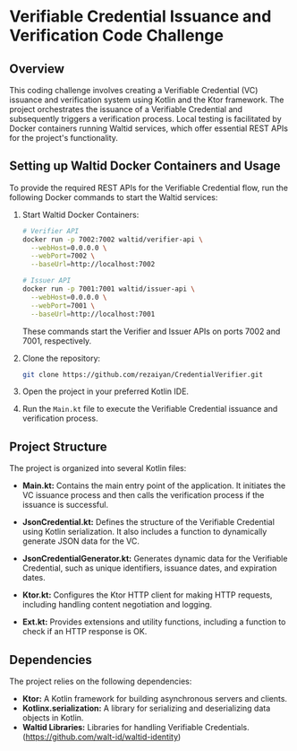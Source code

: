 # Verifiable Credential Issuance and Verification Code Challenge

## Overview

This coding challenge involves creating a Verifiable Credential (VC) issuance and verification system using Kotlin and the Ktor framework. The project orchestrates the issuance of a Verifiable Credential and subsequently triggers a verification process. Local testing is facilitated by Docker containers running Waltid services, which offer essential REST APIs for the project's functionality.

## Setting up Waltid Docker Containers and Usage

To provide the required REST APIs for the Verifiable Credential flow, run the following Docker commands to start the Waltid services:


1. Start Waltid Docker Containers:

   ```bash
   # Verifier API
   docker run -p 7002:7002 waltid/verifier-api \
     --webHost=0.0.0.0 \
     --webPort=7002 \
     --baseUrl=http://localhost:7002

   # Issuer API
   docker run -p 7001:7001 waltid/issuer-api \
     --webHost=0.0.0.0 \
     --webPort=7001 \
     --baseUrl=http://localhost:7001
   ```

   These commands start the Verifier and Issuer APIs on ports 7002 and 7001, respectively.

2. Clone the repository:

   ```bash
   git clone https://github.com/rezaiyan/CredentialVerifier.git
   ```

3. Open the project in your preferred Kotlin IDE.

4. Run the `Main.kt` file to execute the Verifiable Credential issuance and verification process.


## Project Structure

The project is organized into several Kotlin files:

- **Main.kt:** Contains the main entry point of the application. It initiates the VC issuance process and then calls the verification process if the issuance is successful.

- **JsonCredential.kt:** Defines the structure of the Verifiable Credential using Kotlin serialization. It also includes a function to dynamically generate JSON data for the VC.

- **JsonCredentialGenerator.kt:** Generates dynamic data for the Verifiable Credential, such as unique identifiers, issuance dates, and expiration dates.

- **Ktor.kt:** Configures the Ktor HTTP client for making HTTP requests, including handling content negotiation and logging.

- **Ext.kt:** Provides extensions and utility functions, including a function to check if an HTTP response is OK.


## Dependencies

The project relies on the following dependencies:

- **Ktor:** A Kotlin framework for building asynchronous servers and clients.
- **Kotlinx.serialization:** A library for serializing and deserializing data objects in Kotlin.
- **Waltid Libraries:** Libraries for handling Verifiable Credentials. (https://github.com/walt-id/waltid-identity)